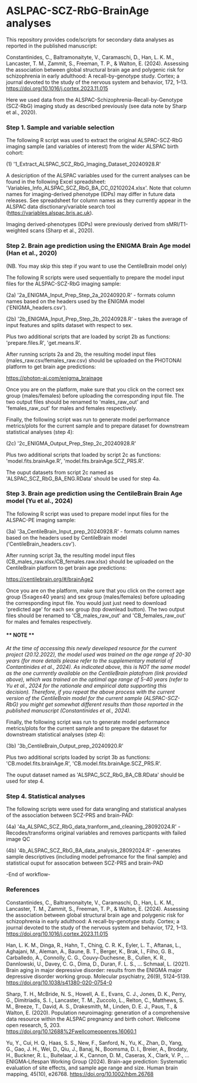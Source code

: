 # ASLPAC-SCZ-RbG-BrainAge analyses

This repository provides code/scripts for secondary data analyses as reported in the published manuscript: 

Constantinides, C., Baltramonaityte, V., Caramaschi, D., Han, L. K. M., Lancaster, T. M., Zammit, S., Freeman, T. P., & Walton, E. (2024). Assessing the association between global structural brain age and polygenic risk for schizophrenia in early adulthood: A recall-by-genotype study. Cortex; a journal devoted to the study of the nervous system and behavior, 172, 1–13. https://doi.org/10.1016/j.cortex.2023.11.015

Here we used data from the ALSPAC-Schizophrenia-Recall-by-Genotype (SCZ-RbG) imaging study as described previously (see data note by Sharp et al., 2020). 

### Step 1. Sample and variable selection

The following R script was used to extract the original ALSPAC-SCZ-RbG imaging sample (and variables of interest) from the wider ALSPAC birth cohort: 

(1) '1_Extract_ALSPAC_SCZ_RbG_Imaging_Dataset_20240928.R'

A desicription of the ALSPAC variables used for the current analyses can be found in the following Excel spreadsheet: 'Variables_Info_ALSPAC_SCZ_RbG_BA_CC_02102024.xlsx'. Note that column names for imaging-derived phenotype (IDPs) may differ in future data releases. See spreadsheet for column names as they currently appear in the ALSPAC data disctionary/variable search tool (https://variables.alspac.bris.ac.uk).

Imaging derived-phenotypes (IDPs) were previously derived from sMRI/T1-weighted scans (Sharp et al., 2020). 

### Step 2. Brain age prediction using the ENIGMA Brain Age model (Han et al., 2020) 
(NB. You may skip this step if you want to use the CentileBrain model only)

The following R scripts were used sequentially to prepare the model input files for the ALSPAC-SCZ-RbG imaging sample:

(2a) '2a_ENIGMA_Input_Prep_Step_2a_20240920.R' - formats column names based on the headers used by the ENIGMA model ('ENIGMA_headers.csv'). 

(2b) '2b_ENIGMA_Input_Prep_Step_2b_20240928.R' - takes the average of input features and splits dataset with respect to sex. 

Plus two additional scripts that are loaded by script 2b as functions:
'prepare.files.R',
'get.means.R'.

After running scripts 2a and 2b, the resulting model input files (males_raw.csv/females_raw.csv) should be uploaded on the PHOTONAI platform to get brain age predictions: 

https://photon-ai.com/enigma_brainage

Once you are on the platform, make sure that you click on the correct sex group (males/females) before uploading the corresponding input file. The two output files should be renamed to 'males_raw_out' and 'females_raw_out' for males and females respectively. 

Finally, the following script was run to generate model performance metrics/plots for the current sample and to prepare dataset for downstream statistical analyses (step 4):

(2c) '2c_ENIGMA_Output_Prep_Step_2c_20240928.R'

Plus two additional scripts that loaded by script 2c as functions: 'model.fits.brainAge.R', 
'model.fits.brainAge.SCZ_PRS.R'.

The ouput datasets from script 2c named as 'ALSPAC_SCZ_RbG_BA_ENG.RData' should be used for step 4a. 

### Step 3. Brain age prediction using the CentileBrain Brain Age model (Yu et al., 2024)

The following R script was used to prepare model input files for the ALSPAC-PE imaging sample:

(3a) '3a_CentileBrain_Input_prep_20240928.R' -  formats column names based on the headers used by CentileBrain model ('CentileBrain_headers.csv'). 

After running script 3a, the resulting model input files (CB_males_raw.xlsx/CB_females.raw.xlsx) should be uploaded on the CentileBrain platform to get brain age predictions: 

https://centilebrain.org/#/brainAge2

Once you are on the platform, make sure that you click on the correct age group (5≤age≤40 years) and sex group (males/females) before uploading the corresponding input file. You would just just need to download 'predicted age' for each sex group (top downlead button). The two output files should be renamed to 'CB_males_raw_out' and 'CB_females_raw_out' for males and females respectively. 

#### ** NOTE **
_At the time of accessing this newly developed resource for the current project (20.12.2022), the model used was trained on the age range of 20-30 years (for more details please refer to the supplementary material of Contantinides et al., 2024). As indicated above, this is NOT the same model as the one currrently available on the CentileBrain platofrom (link provided above), which was trained on the optimal age range of 5-40 years (refer to Yu et al., 2024 for the rationale and empirical data supporting this decision). Therefore, if you repeat the above process with the current version of the CentileBrain model for the current sample (ALSPAC-SCZ-RbG) you might get somewhat different results than those reported in the published manuscript (Constantinides et al., 2024)._
    
Finally, the following script was run to generate model performance metrics/plots for the current sample and to prepare the dataset for downstream statistical analyses (step 4):

(3b) '3b_CentileBrain_Output_prep_20240920.R'

Plus two additional scripts loaded by script 3b as functions: 'CB.model.fits.brainAge.R', 
'CB.model.fits.brainAge.SCZ_PRS.R'.

The ouput dataset named as 'ALSPAC_SCZ_RbG_BA_CB.RData' should be used for step 4. 

### Step 4. Statistical analyses

The following scripts were used for data wrangling and statistical analyses of the association between SCZ-PRS and brain-PAD: 

(4a) '4a_ALSPAC_SCZ_RbG_data_tranform_and_cleaning_28092024.R' - Recodes/transforms original variables and removes particpants with failed image QC

(4b) '4b_ALSPAC_SCZ_RbG_BA_data_analysis_28092024.R' - generates sample descriptives (including model pefromance for the final sample) and statistical ouput for assocation between SCZ-PRS and brain-PAD

-End of workflow-

### References

Constantinides, C., Baltramonaityte, V., Caramaschi, D., Han, L. K. M., Lancaster, T. M., Zammit, S., Freeman, T. P., & Walton, E. (2024). Assessing the association between global structural brain age and polygenic risk for schizophrenia in early adulthood: A recall-by-genotype study. Cortex; a journal devoted to the study of the nervous system and behavior, 172, 1–13. https://doi.org/10.1016/j.cortex.2023.11.015

Han, L. K. M., Dinga, R., Hahn, T., Ching, C. R. K., Eyler, L. T., Aftanas, L., Aghajani, M., Aleman, A., Baune, B. T., Berger, K., Brak, I., Filho, G. B., Carballedo, A., Connolly, C. G., Couvy-Duchesne, B., Cullen, K. R., Dannlowski, U., Davey, C. G., Dima, D., Duran, F. L. S., … Schmaal, L. (2021). Brain aging in major depressive disorder: results from the ENIGMA major depressive disorder working group. Molecular psychiatry, 26(9), 5124–5139. https://doi.org/10.1038/s41380-020-0754-0

Sharp, T. H., McBride, N. S., Howell, A. E., Evans, C. J., Jones, D. K., Perry, G., Dimitriadis, S. I., Lancaster, T. M., Zuccolo, L., Relton, C., Matthews, S. M., Breeze, T., David, A. S., Drakesmith, M., Linden, D. E. J., Paus, T., & Walton, E. (2020). Population neuroimaging: generation of a comprehensive data resource within the ALSPAC pregnancy and birth cohort. Wellcome open research, 5, 203. https://doi.org/10.12688%2Fwellcomeopenres.16060.1

Yu, Y., Cui, H. Q., Haas, S. S., New, F., Sanford, N., Yu, K., Zhan, D., Yang, G., Gao, J. H., Wei, D., Qiu, J., Banaj, N., Boomsma, D. I., Breier, A., Brodaty, H., Buckner, R. L., Buitelaar, J. K., Cannon, D. M., Caseras, X., Clark, V. P., … ENIGMA‐Lifespan Working Group (2024). Brain-age prediction: Systematic evaluation of site effects, and sample age range and size. Human brain mapping, 45(10), e26768. https://doi.org/10.1002/hbm.26768
